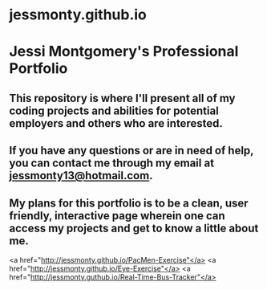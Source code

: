 
# jessmonty.github.io

# Jessi Montgomery's Professional Portfolio

## This repository is where I'll present all of my coding projects and abilities for potential employers and others who are interested.

## If you have any questions or are in need of help, you can contact me through my email at jessmonty13@hotmail.com.

## My plans for this portfolio is to be a clean, user friendly, interactive page wherein one can access my projects and get to know a little about me.
<a href="http://jessmonty.github.io/PacMen-Exercise"</a>
<a href="http://jessmonty.github.io/Eye-Exercise"</a>
<a href="http://jessmonty.guthub.io/Real-Time-Bus-Tracker"</a>
